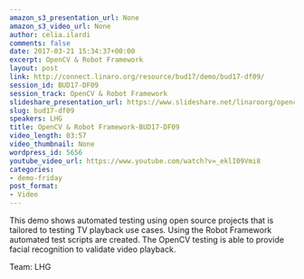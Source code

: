 ```yaml
---
amazon_s3_presentation_url: None
amazon_s3_video_url: None
author: celia.ilardi
comments: false
date: 2017-03-21 15:34:37+00:00
excerpt: OpenCV & Robot Framework
layout: post
link: http://connect.linaro.org/resource/bud17/demo/bud17-df09/
session_id: BUD17-DF09
session_track: OpenCV & Robot Framework
slideshare_presentation_url: https://www.slideshare.net/linaroorg/opencv-robot-framework
slug: bud17-df09
speakers: LHG
title: OpenCV & Robot Framework-BUD17-DF09
video_length: 03:57
video_thumbnail: None
wordpress_id: 5656
youtube_video_url: https://www.youtube.com/watch?v=_eklI09Vmi8
categories:
- demo-friday
post_format:
- Video
---
```


This demo shows automated testing using open source projects that is tailored to testing TV playback use cases.  Using the Robot Framework automated test scripts are created.  The OpenCV testing is able to provide facial recognition to validate video playback.

Team: LHG
